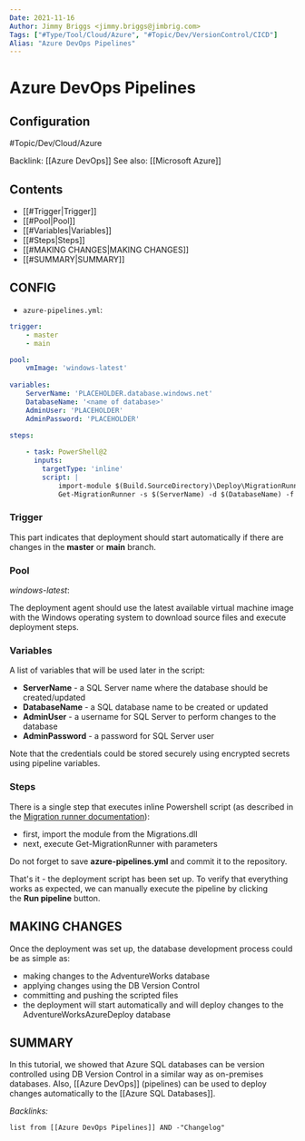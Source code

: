 ```yaml
---
Date: 2021-11-16
Author: Jimmy Briggs <jimmy.briggs@jimbrig.com>
Tags: ["#Type/Tool/Cloud/Azure", "#Topic/Dev/VersionControl/CICD"]
Alias: "Azure DevOps Pipelines"
---
```


# Azure DevOps Pipelines

## Configuration

#Topic/Dev/Cloud/Azure  

Backlink: [[Azure DevOps]]
See also: [[Microsoft Azure]]


## Contents

- [[#Trigger|Trigger]]
- [[#Pool|Pool]]
- [[#Variables|Variables]]
- [[#Steps|Steps]]
- [[#MAKING CHANGES|MAKING CHANGES]]
- [[#SUMMARY|SUMMARY]]


## CONFIG

- `azure-pipelines.yml`:

```yaml
trigger:
	- master
	- main

pool:
	vmImage: 'windows-latest'
	
variables:
	ServerName: 'PLACEHOLDER.database.windows.net'
	DatabaseName: '<name of database>'
	AdminUser: 'PLACEHOLDER'
	AdminPassword: 'PLACEHOLDER'
	
steps:

	- task: PowerShell@2
	  inputs:
	  	targetType: 'inline'
		script: |
			import-module $(Build.SourceDirectory)\Deploy\MigrationRunner\Migration.dll
			Get-MigrationRunner -s $(ServerName) -d $(DatabaseName) -f $(Build.SourcesDirectory)\Sources\Migrations -u $(AdminUser) -p $(AdminPassword)
```

### Trigger

This part indicates that deployment should start automatically if there are changes in the **master** or **main** branch.

### Pool

*windows-latest*:

The deployment agent should use the latest available virtual machine image with the Windows operating system to download source files and execute deployment steps.

### Variables

A list of variables that will be used later in the script:

-   **ServerName** - a SQL Server name where the database should be created/updated
-   **DatabaseName** - a SQL database name to be created or updated
-   **AdminUser** - a username for SQL Server to perform changes to the database
-   **AdminPassword** - a password for SQL Server user

Note that the credentials could be stored securely using encrypted secrets using pipeline variables.

### Steps

There is a single step that executes inline Powershell script (as described in the [Migration runner documentation](https://dbversioncontrol.com/pages/migration-runner)):

-   first, import the module from the Migrations.dll
-   next, execute Get-MigrationRunner with parameters 

Do not forget to save **azure-pipelines.yml** and commit it to the repository.

That's it - the deployment script has been set up. To verify that everything works as expected, we can manually execute the pipeline by clicking the **Run pipeline** button.

## MAKING CHANGES

Once the deployment was set up, the database development process could be as simple as:

-   making changes to the AdventureWorks database
-   applying changes using the DB Version Control
-   committing and pushing the scripted files
-   the deployment will start automatically and will deploy changes to the AdventureWorksAzureDeploy database

## SUMMARY

In this tutorial, we showed that Azure SQL databases can be version controlled using DB Version Control in a similar way as on-premises databases. Also, [[Azure DevOps]] (pipelines) can be used to deploy changes automatically to the [[Azure SQL Databases]].

*Backlinks:*

```dataview
list from [[Azure DevOps Pipelines]] AND -"Changelog"
```